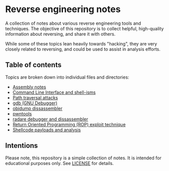 # Reverse engineering notes
A collection of notes about various reverse engineering tools and techniques.
The objective of this repository is to collect helpful, high-quality
information about reversing, and share it with others.

While some of these topics lean heavily towards "hacking", they are very
closely related to reversing, and could be used to assist in analysis efforts.

## Table of contents
Topics are broken down into individual files and directories:

- [Assembly notes](assembly.md)
- [Command Line Interface and shell-isms](cli.md)
- [Path traversal attacks](path-traversal.md)
- [gdb (GNU Debugger)](gdb.md)
- [objdump dissassembler](objdump.md)
- [pwntools](pwntools.md)
- [radare debugger and dissassembler](radare.md)
- [Return Oriented Programming (ROP) exploit technique](rop.md)
- [Shellcode payloads and analysis](shellcode.md)

## Intentions
Please note, this repository is a simple collection of notes. It is intended
for educational purposes only. See [LICENSE](LICENSE) for details.
